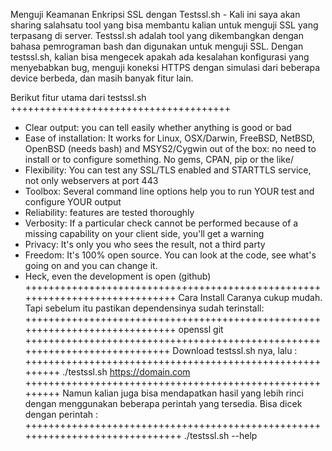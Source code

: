 Menguji Keamanan Enkripsi SSL dengan Testssl.sh - Kali ini saya akan sharing salahsatu tool yang bisa membantu kalian untuk menguji SSL yang terpasang di server. Testssl.sh adalah tool yang dikembangkan dengan bahasa pemrograman bash dan digunakan untuk menguji SSL. Dengan testssl.sh, kalian bisa mengecek apakah ada kesalahan konfigurasi yang menyebabkan bug, menguji koneksi HTTPS dengan simulasi dari beberapa device berbeda, dan masih banyak fitur lain.


Berikut fitur utama dari testssl.sh
++++++++++++++++++++++++++++++++++++++
- Clear output: you can tell easily whether anything is good or bad
- Ease of installation: It works for Linux, OSX/Darwin, FreeBSD, NetBSD, OpenBSD (needs bash) and MSYS2/Cygwin out of the box: no need to   install or to configure something. No gems, CPAN, pip or the like/
- Flexibility: You can test any SSL/TLS enabled and STARTTLS service, not only webservers at port 443
- Toolbox: Several command line options help you to run YOUR test and configure YOUR output
- Reliability: features are tested thoroughly
- Verbosity: If a particular check cannot be performed because of a missing capability on your client side, you'll get a warning
- Privacy: It's only you who sees the result, not a third party
- Freedom: It's 100% open source. You can look at the code, see what's going on and you can change it.
- Heck, even the development is open (github)
+++++++++++++++++++++++++++++++++++++++++++++++++++++++++++++++++++++++++++++
Cara Install
Caranya cukup mudah. Tapi sebelum itu pastikan dependensinya sudah terinstall:
+++++++++++++++++++++++++++++++++++++++++++++++++++++++++++++++++++++++++++++
openssl
git
++++++++++++++++++++++++++++++++++++++++++++++++++++++++++++++++++++++++++++
Download testssl.sh nya, lalu :
+++++++++++++++++++++++++++++++++++++++++++++++++++++++++
./testssl.sh https://domain.com
+++++++++++++++++++++++++++++++++++++++++++++++++++++++++
Namun kalian juga bisa mendapatkan hasil yang lebih rinci dengan menggunakan beberapa perintah yang tersedia. Bisa dicek dengan perintah :
++++++++++++++++++++++++++++++++++++++++++++++++++++++++++++++++++++++++++++++
./testssl.sh --help
